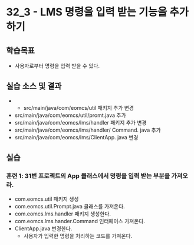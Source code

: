 # 32_3 - LMS 명령을 입력 받는 기능을 추가하기 

## 학습목표

- 사용자로부터 명령을 입력 받을 수 있다. 

## 실습 소스 및 결과
- - src/main/java/com/eomcs/util 패키지 추가 변경
- src/main/java/com/eomcs/util/promt.java 추가 
- src/main/java/com/eomcs/lms/handler 패키지 추가 변경
- src/main/java/com/eomcs/lms/handler/ Command. java 추가
- src/main/java/com/eomcs/lms/ClientApp. java 변경

## 실습  

### 훈련 1: 31번 프로젝트의 App 클래스에서 명령을 입력 받는 부분을 가져오라.
- com.eomcs.util 패키지 생성
- com.eomcs.util.Prompt.java 클래스를 가져온다. 
- com.eomcs.lms.handler 패키지 생성한다.
- com.eomcs.lms.hander.Command 인터페이스 가져온다.
- ClientApp.java 변경한다.
  - 사용자가 입력한 명령을 처리하는 코드를 가져온다.



